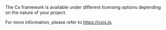 The Cx framework is available under different licensing options depending on the nature of your project.

For more information, please refer to https://cxjs.io.



